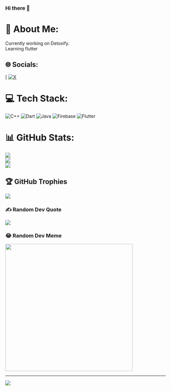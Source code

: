 ### Hi there 👋

# 💫 About Me:
Currently working on Detoxify.<br>Learning flutter


## 🌐 Socials:
[ [![X](https://img.shields.io/badge/X-black.svg?logo=X&logoColor=white)](https://x.com/PrajjwalitHere) 

# 💻 Tech Stack:
![C++](https://img.shields.io/badge/c++-%2300599C.svg?style=for-the-badge&logo=c%2B%2B&logoColor=white) ![Dart](https://img.shields.io/badge/dart-%230175C2.svg?style=for-the-badge&logo=dart&logoColor=white) ![Java](https://img.shields.io/badge/java-%23ED8B00.svg?style=for-the-badge&logo=openjdk&logoColor=white) ![Firebase](https://img.shields.io/badge/firebase-%23039BE5.svg?style=for-the-badge&logo=firebase) ![Flutter](https://img.shields.io/badge/Flutter-%2302569B.svg?style=for-the-badge&logo=Flutter&logoColor=white)
# 📊 GitHub Stats:
![](https://github-readme-stats.vercel.app/api?username=prajjwa-lit&theme=dark&hide_border=false&include_all_commits=false&count_private=true)<br/>
![](https://github-readme-streak-stats.herokuapp.com/?user=prajjwa-lit&theme=dark&hide_border=false)<br/>
![](https://github-readme-stats.vercel.app/api/top-langs/?username=prajjwa-lit&theme=dark&hide_border=false&include_all_commits=false&count_private=true&layout=compact)

## 🏆 GitHub Trophies
![](https://github-profile-trophy.vercel.app/?username=prajjwa-lit&theme=radical&no-frame=false&no-bg=false&margin-w=4)

### ✍️ Random Dev Quote
![](https://quotes-github-readme.vercel.app/api?type=horizontal&theme=radical)

### 😂 Random Dev Meme
<img src='https://randommeme-five.vercel.app/' style="height: 400px;"/>

---
[![](https://visitcount.itsvg.in/api?id=prajjwa-lit&icon=0&color=0)](https://visitcount.itsvg.in)

<!-- Proudly created with GPRM ( https://gprm.itsvg.in ) -->
